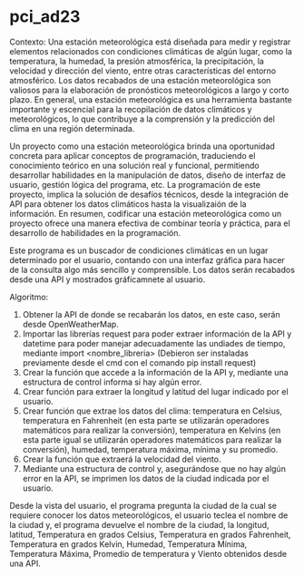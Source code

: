 # pci_ad23

Contexto:
Una estación meteorológica está diseñada para medir y registrar elementos relacionados con condiciones climáticas de algún lugar, como la temperatura, la humedad, la presión atmosférica, la precipitación, la velocidad y dirección del viento, entre otras características del entorno atmosférico.
Los datos recabados de una estación meteorológica son valiosos para la elaboración de pronósticos meteorológicos a largo y corto plazo.
En general, una estación meteorológica es una herramienta bastante importante y escencial para la recopilación de datos climáticos y meteorológicos, lo que contribuye a la comprensión y la predicción del clima en una región determinada.

Un proyecto como una estación meteorológica brinda una oportunidad concreta para aplicar conceptos de programación, traduciendo el conocimiento teórico en una solución real y funcional, permitiendo desarrollar habilidades en la manipulación de datos, diseño de interfaz de usuario, gestión lógica del programa, etc. La programación de este proyecto, implica la solución de desafíos técnicos, desde la integración de API para obtener los datos climáticos hasta la visualizaión de la información.
En resumen, codificar una estación meteorológica como un proyecto ofrece una manera efectiva de combinar teoría y práctica, para el desarrollo de habilidades en la programación.

Este programa es un buscador de condiciones climáticas en un lugar determinado por el usuario, contando con una interfaz gráfica para hacer de la consulta algo más sencillo y comprensible. Los datos serán recabados desde una API y mostrados gráficamnete al usuario.


Algoritmo:
1. Obtener la API de donde se recabarán los datos, en este caso, serán desde OpenWeatherMap.
2. Importar las librerías request para poder extraer información de la API y datetime para poder manejar adecuadamente las undiades de tiempo, mediante import <nombre_libreria> (Debieron ser instaladas previamente desde el cmd con el comando pip install request)
3. Crear la función que accede a la información de la API y, mediante una estructura de control informa si hay algún error.
4. Crear función para extraer la longitud y latitud del lugar indicado por el usuario.
5. Crear función que extrae los datos del clima: temperatura en Celsius, temperatura en Fahrenheit (en esta parte se utilizarán operadores matemáticos para realizar la conversión), temperatura en Kelvins (en esta parte igual se utilizarán operadores matemáticos para realizar la conversión), humedad, temperatura máxima, mínima y su promedio.
6. Crear la función que extraerá la velocidad del viento.
7. Mediante una estructura de control y, asegurándose que no hay algún error en la API, se imprimen los datos de la ciudad indicada por el usuario.

Desde la vista del usuario, el programa pregunta la ciudad de la cual se requiere conocer los datos meteorológicos, el usuario teclea el nombre de la ciudad y, el programa devuelve el nombre de la ciudad, la longitud, latitud, Temperatura en grados Celsius, Temperatura en grados Fahrenheit, Temperatura en grados Kelvin, Humedad, Temperatura Mínima, Temperatura Máxima, Promedio de temperatura y Viento obtenidos desde una API.
